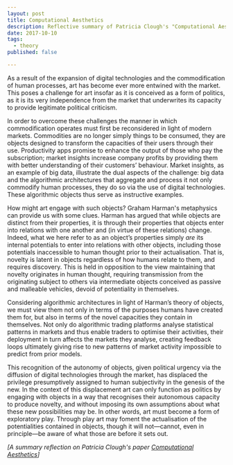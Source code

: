 ```yaml
---
layout: post
title: Computational Aesthetics
description: Reflective summary of Patricia Clough's "Computational Aesthetics"
date: 2017-10-10
tags:
  - theory
published: false

---
```




As a result of the expansion of digital technologies and the commodification of human processes, art has become ever more entwined with the market. This poses a challenge for art insofar as it is conceived as a form of politics, as it is its very independence from the market that underwrites its capacity to provide legitimate political criticism.

<!--break-->

In order to overcome these challenges the manner in which commodification operates must first be reconsidered in light of modern markets. Commodities are no longer simply things to be consumed, they are objects designed to transform the capacities of their users through their use. Productivity apps promise to enhance the output of those who pay the subscription; market insights increase company profits by providing them with better understanding of their customers’ behaviour. Market insights, as an example of big data, illustrate the dual aspects of the challenge: big data and the algorithmic architectures that aggregate and process it not only commodify human processes, they do so via the use of digital technologies. These algorithmic objects thus serve as instructive examples.

How might art engage with such objects? Graham Harman's metaphysics can provide us with some clues. Harman has argued that while objects are distinct from their properties, it is through their properties that objects enter into relations with one another and (in virtue of these relations) change. Indeed, what we here refer to as an object’s properties simply <i>are</i> its internal potentials to enter into relations with other objects, including those potentials inaccessible to human thought prior to their actualisation. That is, novelty is latent in objects regardless of how humans relate to them, and requires discovery. This is held in opposition to the view maintaining that novelty originates in human thought, requiring transmission from the originating subject to others via intermediate objects conceived as passive and malleable vehicles, devoid of potentiality in themselves.

Considering algorithmic architectures in light of Harman’s theory of objects, we must view them not only in terms of the purposes humans have created them for, but also in terms of the novel capacities they contain in themselves. Not only do algorithmic trading platforms analyse statistical patterns in markets and thus enable traders to optimise their activities, their deployment in turn affects the markets they analyse, creating feedback loops ultimately giving rise to new patterns of market activity impossible to predict from prior models.

This recognition of the autonomy of objects, given political urgency via the diffusion of digital technologies through the market, has displaced the privilege presumptively assigned to human subjectivity in the genesis of the new. In the context of this displacement art can only function as politics by engaging with objects in a way that recognises their autonomous capacity to produce novelty, and without imposing its own assumptions about what these new possibilities may be. In other words, art must become a form of exploratory play. Through play art may foment the actualisation of the potentialities contained in objects, though it will not—cannot, even in principle—be aware of what those are before it sets out.

<i>[A summary reflection on Patricia Clough's paper <a href="https://www.academia.edu/7336925/Computational_Aesthetics">Computational Aesthetics</a>]</i>
